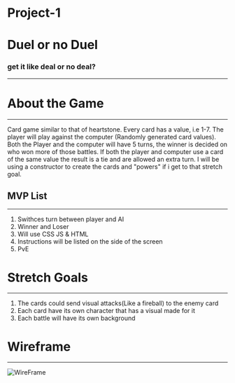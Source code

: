 # Project-1


# Duel or no Duel 
### get it like deal or no deal? 
---
# About the Game
---
Card game similar to that of heartstone. Every card has a value, i.e 1-7. The player will play against the computer (Randomly generated card values).
Both the Player and the computer will have 5 turns, the winner is decided on who won more of those battles. If both the player and computer use a card of the same value the result is a tie and are allowed an extra turn. I will be using a constructor to create the cards and "powers" if i get to that stretch goal.

## MVP List
---
1. Swithces turn between player and AI
2. Winner and Loser
3. Will use CSS JS & HTML
4. Instructions will be listed on the side of the screen
5. PvE



# Stretch Goals
---
1. The cards could send visual attacks(Like a fireball) to the enemy card
2. Each card have its own character that has a visual made for it
3. Each battle will have its own background

# Wireframe
---
![WireFrame](https://user-images.githubusercontent.com/108231637/185661945-bce14652-a4dc-4dd5-9665-9c8ad67798d7.png)

